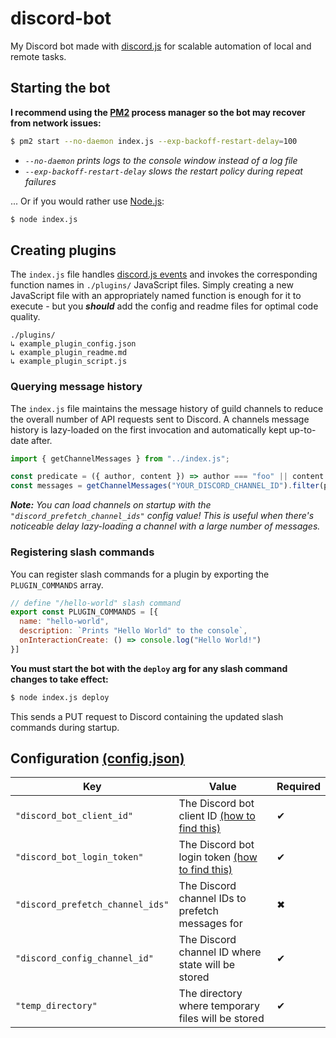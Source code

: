 # discord-bot

My Discord bot made with [discord.js](https://discord.js.org/) for scalable automation of local and remote tasks.

## Starting the bot

**I recommend using the [PM2](https://pm2.keymetrics.io/) process manager so the bot may recover from network issues:**

```bash
$ pm2 start --no-daemon index.js --exp-backoff-restart-delay=100
```

- _`--no-daemon` prints logs to the console window instead of a log file_
- _`--exp-backoff-restart-delay` slows the restart policy during repeat failures_

... Or if you would rather use [Node.js](https://nodejs.org/en):

```bash
$ node index.js
```

## Creating plugins

The `index.js` file handles [discord.js events](https://old.discordjs.dev/#/docs/discord.js/14.9.0/typedef/Events) and invokes the corresponding function names in `./plugins/` JavaScript files. Simply creating a new JavaScript file with an appropriately named function is enough for it to execute - but you ***should*** add the config and readme files for optimal code quality.

```
./plugins/
↳ example_plugin_config.json
↳ example_plugin_readme.md
↳ example_plugin_script.js
```

### Querying message history

The `index.js` file maintains the message history of guild channels to reduce the overall number of API requests sent to Discord. A channels message history is lazy-loaded on the first invocation and automatically kept up-to-date after.

```js
import { getChannelMessages } from "../index.js";

const predicate = ({ author, content }) => author === "foo" || content === "bar";
const messages = getChannelMessages("YOUR_DISCORD_CHANNEL_ID").filter(predicate);
```

_**Note:** You can load channels on startup with the `"discord_prefetch_channel_ids"` config value! This is useful when there's noticeable delay lazy-loading a channel with a large number of messages._

### Registering slash commands

You can register slash commands for a plugin by exporting the `PLUGIN_COMMANDS` array.

```js
// define "/hello-world" slash command
export const PLUGIN_COMMANDS = [{
  name: "hello-world",
  description: `Prints "Hello World" to the console`,
  onInteractionCreate: () => console.log("Hello World!")
}]
```

**You must start the bot with the `deploy` arg for any slash command changes to take effect:**

```bash
$ node index.js deploy
```

This sends a PUT request to Discord containing the updated slash commands during startup.

## Configuration [(config.json)](config.json)

| Key                              | Value                                                                                                                     | Required |
| -------------------------------- | ------------------------------------------------------------------------------------------------------------------------- | -------- |
| `"discord_bot_client_id"`        | The Discord bot client ID [(how to find this)](https://support.heateor.com/discord-client-id-discord-client-secret/)      | ✔        |
| `"discord_bot_login_token"`      | The Discord bot login token [(how to find this)](https://docs.discordbotstudio.org/setting-up-dbs/finding-your-bot-token) | ✔        |
| `"discord_prefetch_channel_ids"` | The Discord channel IDs to prefetch messages for                                                                          | ✖        |
| `"discord_config_channel_id"`     | The Discord channel ID where state will be stored                                                                         | ✔        |
| `"temp_directory"`               | The directory where temporary files will be stored                                                                        | ✔        |

<!--
todo:
# managing state
# managing logs
# add config value ... discord_logs_channel_id
-->

